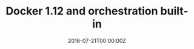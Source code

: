 ---
title: Docker 1.12 and orchestration built-in
date: 2016-07-21T00:00:00Z
slide: ""
embedSlide: ""
video: https://www.youtube.com/watch?v=h7a7vhzjElo
embedVideo: https://www.youtube.com/embed/h7a7vhzjElo
eventName: Docker Meetup - Dublin
eventLink: http://www.meetup.com/it-IT/Docker-Dublin/events/232168564/
city: ""
links: {}

---